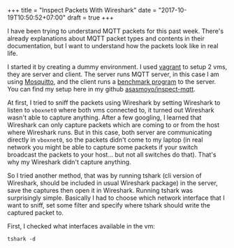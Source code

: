 +++
title = "Inspect Packets With Wireshark"
date = "2017-10-19T10:50:52+07:00"
draft = true
+++

I have been trying to understand MQTT packets for this past week. There's already explanations about MQTT packet types and contents in their documentation, but I want to understand how the packets look like in real life.

I started it by creating a dummy environment. I used [vagrant](https://www.vagrantup.com/) to setup 2 vms, they are server and client. The server runs MQTT server, in this case I am using [Mosquitto](https://github.com/eclipse/mosquitto), and the client runs a [benchmark program](https://github.com/krylovsk/mqtt-benchmark) to the server. You can find my setup here in my github [asasmoyo/inspect-mqtt](https://github.com/asasmoyo/inspect-mqtt).

At first, I tried to sniff the packets using Wireshark by setting Wireshark to listen to `vboxnet0` where both vms connected to, it turned out Wireshark wasn't able to capture anything. After a few googling, I learned that Wireshark can only capture packets which are coming to or from the host where Wireshark runs. But in this case, both server are communicating directly in `vboxnet0`, so the packets didn't come to my laptop (in real network you might be able to capture some packets if your switch broadcast the packets to your host... but not all switches do that). That's why my Wireshark didn't capture anything.

So I tried another method, that was by running tshark (cli version of Wireshark, should be included in usual Wireshark package) in the server, save the captures then open it in Wireshark. Running tshark was surprisingly simple. Basically I had to choose which network interface that I want to sniff, set some filter and specify where tshark should write the captured packet to.

First, I checked what interfaces available in the vm:

```
tshark -d
```
